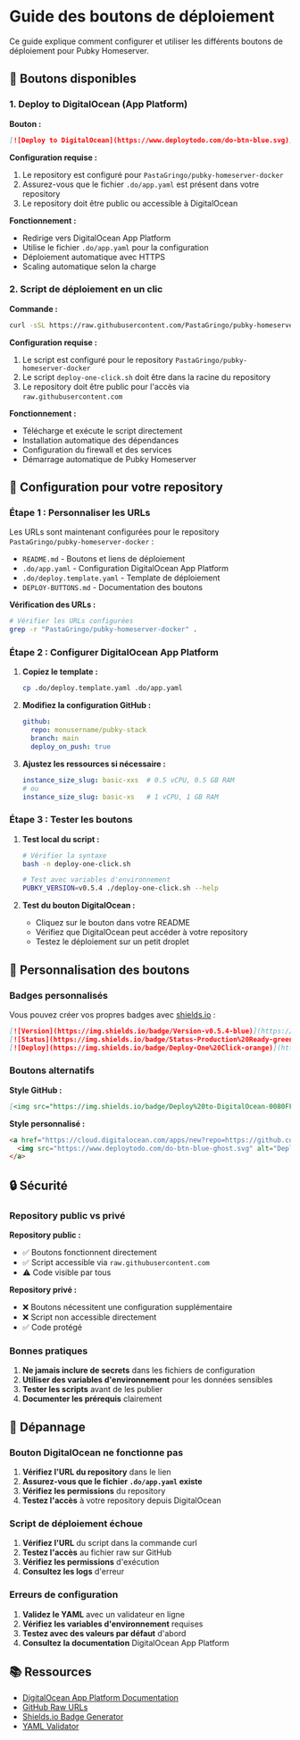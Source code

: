 # Guide des boutons de déploiement

Ce guide explique comment configurer et utiliser les différents boutons de déploiement pour Pubky Homeserver.

## 🚀 Boutons disponibles

### 1. Deploy to DigitalOcean (App Platform)

**Bouton :**
```markdown
[![Deploy to DigitalOcean](https://www.deploytodo.com/do-btn-blue.svg)](https://cloud.digitalocean.com/apps/new?repo=https://github.com/PastaGringo/pubky-homeserver-docker/tree/main)
```

**Configuration requise :**
1. Le repository est configuré pour `PastaGringo/pubky-homeserver-docker`
2. Assurez-vous que le fichier `.do/app.yaml` est présent dans votre repository
3. Le repository doit être public ou accessible à DigitalOcean

**Fonctionnement :**
- Redirige vers DigitalOcean App Platform
- Utilise le fichier `.do/app.yaml` pour la configuration
- Déploiement automatique avec HTTPS
- Scaling automatique selon la charge

### 2. Script de déploiement en un clic

**Commande :**
```bash
curl -sSL https://raw.githubusercontent.com/PastaGringo/pubky-homeserver-docker/main/deploy-one-click.sh | bash
```

**Configuration requise :**
1. Le script est configuré pour le repository `PastaGringo/pubky-homeserver-docker`
2. Le script `deploy-one-click.sh` doit être dans la racine du repository
3. Le repository doit être public pour l'accès via `raw.githubusercontent.com`

**Fonctionnement :**
- Télécharge et exécute le script directement
- Installation automatique des dépendances
- Configuration du firewall et des services
- Démarrage automatique de Pubky Homeserver

## 🔧 Configuration pour votre repository

### Étape 1 : Personnaliser les URLs

Les URLs sont maintenant configurées pour le repository `PastaGringo/pubky-homeserver-docker` :

- `README.md` - Boutons et liens de déploiement
- `.do/app.yaml` - Configuration DigitalOcean App Platform
- `.do/deploy.template.yaml` - Template de déploiement
- `DEPLOY-BUTTONS.md` - Documentation des boutons

**Vérification des URLs :**
```bash
# Vérifier les URLs configurées
grep -r "PastaGringo/pubky-homeserver-docker" .
```

### Étape 2 : Configurer DigitalOcean App Platform

1. **Copiez le template :**
   ```bash
   cp .do/deploy.template.yaml .do/app.yaml
   ```

2. **Modifiez la configuration GitHub :**
   ```yaml
   github:
     repo: monusername/pubky-stack
     branch: main
     deploy_on_push: true
   ```

3. **Ajustez les ressources si nécessaire :**
   ```yaml
   instance_size_slug: basic-xxs  # 0.5 vCPU, 0.5 GB RAM
   # ou
   instance_size_slug: basic-xs   # 1 vCPU, 1 GB RAM
   ```

### Étape 3 : Tester les boutons

1. **Test local du script :**
   ```bash
   # Vérifier la syntaxe
   bash -n deploy-one-click.sh
   
   # Test avec variables d'environnement
   PUBKY_VERSION=v0.5.4 ./deploy-one-click.sh --help
   ```

2. **Test du bouton DigitalOcean :**
   - Cliquez sur le bouton dans votre README
   - Vérifiez que DigitalOcean peut accéder à votre repository
   - Testez le déploiement sur un petit droplet

## 🎨 Personnalisation des boutons

### Badges personnalisés

Vous pouvez créer vos propres badges avec [shields.io](https://shields.io/) :

```markdown
[![Version](https://img.shields.io/badge/Version-v0.5.4-blue)](https://github.com/pubky/pubky-core)
[![Status](https://img.shields.io/badge/Status-Production%20Ready-green)](.)
[![Deploy](https://img.shields.io/badge/Deploy-One%20Click-orange)](https://cloud.digitalocean.com/apps/new)
```

### Boutons alternatifs

**Style GitHub :**
```markdown
[<img src="https://img.shields.io/badge/Deploy%20to-DigitalOcean-0080FF?style=for-the-badge&logo=digitalocean" height="32">](https://cloud.digitalocean.com/apps/new?repo=https://github.com/PastaGringo/pubky-homeserver-docker)
```

**Style personnalisé :**
```markdown
<a href="https://cloud.digitalocean.com/apps/new?repo=https://github.com/PastaGringo/pubky-homeserver-docker">
  <img src="https://www.deploytodo.com/do-btn-blue-ghost.svg" alt="Deploy to DigitalOcean">
</a>
```

## 🔒 Sécurité

### Repository public vs privé

**Repository public :**
- ✅ Boutons fonctionnent directement
- ✅ Script accessible via `raw.githubusercontent.com`
- ⚠️ Code visible par tous

**Repository privé :**
- ❌ Boutons nécessitent une configuration supplémentaire
- ❌ Script non accessible directement
- ✅ Code protégé

### Bonnes pratiques

1. **Ne jamais inclure de secrets** dans les fichiers de configuration
2. **Utiliser des variables d'environnement** pour les données sensibles
3. **Tester les scripts** avant de les publier
4. **Documenter les prérequis** clairement

## 🐛 Dépannage

### Bouton DigitalOcean ne fonctionne pas

1. **Vérifiez l'URL du repository** dans le lien
2. **Assurez-vous que le fichier `.do/app.yaml` existe**
3. **Vérifiez les permissions** du repository
4. **Testez l'accès** à votre repository depuis DigitalOcean

### Script de déploiement échoue

1. **Vérifiez l'URL** du script dans la commande curl
2. **Testez l'accès** au fichier raw sur GitHub
3. **Vérifiez les permissions** d'exécution
4. **Consultez les logs** d'erreur

### Erreurs de configuration

1. **Validez le YAML** avec un validateur en ligne
2. **Vérifiez les variables d'environnement** requises
3. **Testez avec des valeurs par défaut** d'abord
4. **Consultez la documentation** DigitalOcean App Platform

## 📚 Ressources

- [DigitalOcean App Platform Documentation](https://docs.digitalocean.com/products/app-platform/)
- [GitHub Raw URLs](https://docs.github.com/en/repositories/working-with-files/using-files/getting-permanent-links-to-files)
- [Shields.io Badge Generator](https://shields.io/)
- [YAML Validator](https://yamlchecker.com/)